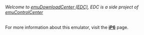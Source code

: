 ###### Welcome to [emuDownloadCenter (EDC)](https://github.com/PhoenixInteractiveNL/emuDownloadCenter/wiki/), EDC is a side project of [emuControlCenter](https://github.com/PhoenixInteractiveNL/emuControlCenter/wiki/)

For more information about this emulator, visit the [**iP6**](https://github.com/PhoenixInteractiveNL/emuDownloadCenter/wiki/Emulator-ip6#menu) page.

